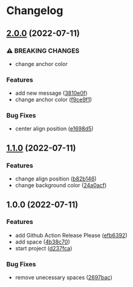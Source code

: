 # Changelog

## [2.0.0](https://github.com/julianomcl/testing-release-please/compare/v1.1.0...v2.0.0) (2022-07-11)


### ⚠ BREAKING CHANGES

* change anchor color

### Features

* add new message ([3810e0f](https://github.com/julianomcl/testing-release-please/commit/3810e0fdcfbc105071fc7468096c804430e5deb2))
* change anchor color ([f9ce9f1](https://github.com/julianomcl/testing-release-please/commit/f9ce9f1fd35d1ead8ff40fdac0edf6abf9786152))


### Bug Fixes

* center align position ([e1698d5](https://github.com/julianomcl/testing-release-please/commit/e1698d56f70a11061016692d5f0f43c4dc5fed85))

## [1.1.0](https://github.com/julianomcl/testing-release-please/compare/v1.0.0...v1.1.0) (2022-07-11)


### Features

* change align position ([b82b146](https://github.com/julianomcl/testing-release-please/commit/b82b146e27a772b30ed05c3b89f4693779e5bac9))
* change background color ([24a0acf](https://github.com/julianomcl/testing-release-please/commit/24a0acfa5774de9f2d081c0b9cf519411f0e4f7f))

## 1.0.0 (2022-07-11)


### Features

* add Github Action Release Please ([efb6392](https://github.com/julianomcl/testing-release-please/commit/efb6392f391056b7b22aa76d077888422b45ac26))
* add space ([4b38c70](https://github.com/julianomcl/testing-release-please/commit/4b38c703ed051eeedab4db75e27913cc86b4b5ec))
* start project ([d237fca](https://github.com/julianomcl/testing-release-please/commit/d237fca5670230f75f0aa5ca7c91a9186a629384))


### Bug Fixes

* remove unecessary spaces ([2697bac](https://github.com/julianomcl/testing-release-please/commit/2697bacc71c5c19e0f3cacd160494bf423c6307a))
